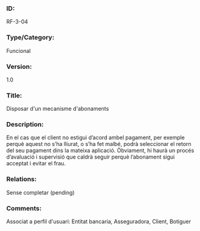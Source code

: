 ### ID:

RF-3-04

### Type/Category:

Funcional 

### Version:

1.0

### Title:

Disposar d'un mecanisme d'abonaments

### Description:

En el cas que el client no estigui d’acord ambel pagament, per exemple perquè aquest no s’ha lliurat, o s’ha fet malbé, podrà seleccionar el retorn del seu pagament dins la mateixa aplicació. Òbviament, hi haurà un procés d’avaluació i supervisió que caldrà seguir perquè l’abonament sigui acceptat i evitar el frau.

### Relations:

Sense completar (pending)

### Comments:
Associat a perfil d'usuari: Entitat bancaria, Asseguradora, Client, Botiguer

